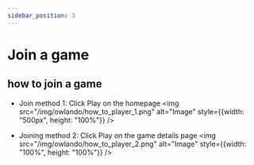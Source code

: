 ```yaml
---
sidebar_position: 3
---
```


# Join a game


## how to join a game

- Join method 1: Click Play on the homepage
<img src="/img/owlando/how_to_player_1.png" alt="Image" style={{width: "500px", height: "100%"}} />

- Joining method 2: Click Play on the game details page
<img src="/img/owlando/how_to_player_2.png" alt="Image" style={{width: "100%", height: "100%"}} />